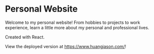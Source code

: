 # Personal Website

Welcome to my personal website! From hobbies to projects to work experience, learn a little more about my personal and professional lives.

Created with React.

View the deployed version at https://www.huangjason.com/!

